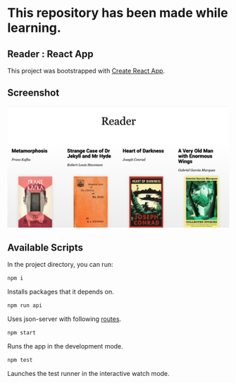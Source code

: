 # This repository has been made while learning.

##  Reader : React App

This project was bootstrapped with [Create React App](https://github.com/facebook/create-react-app).

## Screenshot
![Reader](.github/images/1.png)

## Available Scripts

In the project directory, you can run:

```bash
npm i
```
Installs packages that it depends on.

```bash
npm run api
```
Uses json-server with following [routes](./src/api/routes.json).

```bash
npm start
```
Runs the app in the development mode.

```bash
npm test
```
Launches the test runner in the interactive watch mode.
